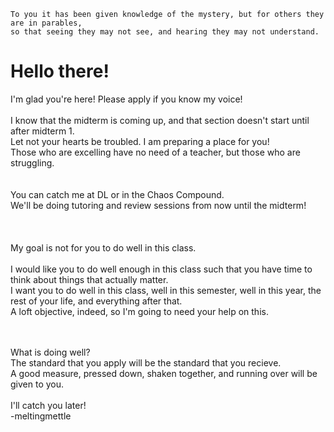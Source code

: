  
    To you it has been given knowledge of the mystery, but for others they are in parables, 
    so that seeing they may not see, and hearing they may not understand.


# Hello there!

I'm glad you're here!  Please apply if you know my voice!  <br />
<br />
I know that the midterm is coming up, and that section doesn't start until after midterm 1. <br />
Let not your hearts be troubled.  I am preparing a place for you!  <br />
Those who are excelling have no need of a teacher, but those who are struggling.  <br />
<br />
<br />
You can catch me at DL or in the Chaos Compound.   <br />
We'll be doing tutoring and review sessions from now until the midterm!<br />
<br />
<br />
<br />
My goal is not for you to do well in this class.<br />
<br />
I would like you to do well enough in this class such that you have time to think about things that actually matter.  <br />
I want you to do well in this class, well in this semester, well in this year, the rest of your life, and everything after that.  <br />
A loft objective, indeed, so I'm going to need your help on this.  <br />

<br />
<br />
What is doing well? <br />
The standard that you apply will be the standard that you recieve. <br />
A good measure, pressed down, shaken together, and running over will be given to you. <br />
<br />
I'll catch you later!<br />
-meltingmettle





